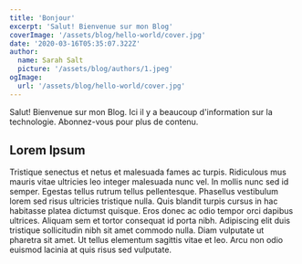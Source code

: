 ```yaml
---
title: 'Bonjour'
excerpt: 'Salut! Bienvenue sur mon Blog'
coverImage: '/assets/blog/hello-world/cover.jpg'
date: '2020-03-16T05:35:07.322Z'
author:
  name: Sarah Salt
  picture: '/assets/blog/authors/1.jpeg'
ogImage:
  url: '/assets/blog/hello-world/cover.jpg'
---
```


Salut! Bienvenue sur mon Blog. Ici il y a beaucoup d'information sur la technologie. Abonnez-vous pour plus de contenu.

## Lorem Ipsum

Tristique senectus et netus et malesuada fames ac turpis. Ridiculous mus mauris vitae ultricies leo integer malesuada nunc vel. In mollis nunc sed id semper. Egestas tellus rutrum tellus pellentesque. Phasellus vestibulum lorem sed risus ultricies tristique nulla. Quis blandit turpis cursus in hac habitasse platea dictumst quisque. Eros donec ac odio tempor orci dapibus ultrices. Aliquam sem et tortor consequat id porta nibh. Adipiscing elit duis tristique sollicitudin nibh sit amet commodo nulla. Diam vulputate ut pharetra sit amet. Ut tellus elementum sagittis vitae et leo. Arcu non odio euismod lacinia at quis risus sed vulputate.
